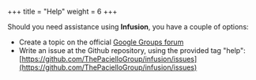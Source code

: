 +++
title = "Help"
weight = 6
+++

Should you need assistance using **Infusion**, you have a couple of options:

* Create a topic on the official [Google Groups forum](https://groups.google.com/forum/#!forum/infusion-pattern-library-builder)
* Write an issue at the Github repository, using the provided tag "help": [https://github.com/ThePacielloGroup/infusion/issues](https://github.com/ThePacielloGroup/infusion/issues)
